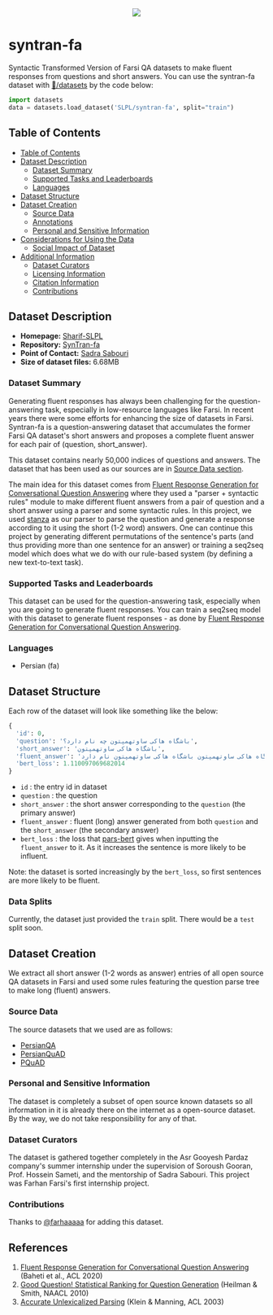 
<div align="center">
  <a href="https://huggingface.co/datasets/SLPL/syntran-fa"><img src="https://img.shields.io/static/v1?label=%F0%9F%A4%97%20Hugging%20Face&message=SLPL/syntran-fa&color=yellow"></a>
</div>

# syntran-fa
Syntactic Transformed Version of Farsi QA datasets to make fluent responses from questions and short answers. You can use the syntran-fa dataset with [:hugs:/datasets](https://github.com/huggingface/datasets) by the code below:

```python
import datasets
data = datasets.load_dataset('SLPL/syntran-fa', split="train")
```

## Table of Contents
- [Table of Contents](#table-of-contents)
- [Dataset Description](#dataset-description)
  - [Dataset Summary](#dataset-summary)
  - [Supported Tasks and Leaderboards](#supported-tasks-and-leaderboards)
  - [Languages](#languages)
- [Dataset Structure](#dataset-structure)
- [Dataset Creation](#dataset-creation)
  - [Source Data](#source-data)
  - [Annotations](#annotations)
  - [Personal and Sensitive Information](#personal-and-sensitive-information)
- [Considerations for Using the Data](#considerations-for-using-the-data)
  - [Social Impact of Dataset](#social-impact-of-dataset)
- [Additional Information](#additional-information)
  - [Dataset Curators](#dataset-curators)
  - [Licensing Information](#licensing-information)
  - [Citation Information](#citation-information)
  - [Contributions](#contributions)

## Dataset Description
 
- **Homepage:** [Sharif-SLPL](https://github.com/Sharif-SLPL)
- **Repository:** [SynTran-fa](https://github.com/agp-internship/syntran-fa)
- **Point of Contact:** [Sadra Sabouri](mailto:sabouri.sadra@gmail.com)
- **Size of dataset files:** 6.68MB

### Dataset Summary

Generating fluent responses has always been challenging for the question-answering task, especially in low-resource languages like Farsi. In recent years there were some efforts for enhancing the size of datasets in Farsi. Syntran-fa is a question-answering dataset that accumulates the former Farsi QA dataset's short answers and proposes a complete fluent answer for each pair of (question, short_answer).

This dataset contains nearly 50,000 indices of questions and answers. The dataset that has been used as our sources are in [Source Data section](#source-data).

The main idea for this dataset comes from [Fluent Response Generation for Conversational Question Answering](https://aclanthology.org/2020.acl-main.19.pdf) where they used a "parser + syntactic rules" module to make different fluent answers from a pair of question and a short answer using a parser and some syntactic rules. In this project, we used [stanza](https://stanfordnlp.github.io/stanza/) as our parser to parse the question and generate a response according to it using the short (1-2 word) answers. One can continue this project by generating different permutations of the sentence's parts (and thus providing more than one sentence for an answer) or training a seq2seq model which does what we do with our rule-based system (by defining a new text-to-text task).

### Supported Tasks and Leaderboards

This dataset can be used for the question-answering task, especially when you are going to generate fluent responses. You can train a seq2seq model with this dataset to generate fluent responses - as done by [Fluent Response Generation for Conversational Question Answering](https://aclanthology.org/2020.acl-main.19.pdf).

### Languages

+ Persian (fa)

## Dataset Structure
Each row of the dataset will look like something like the below:
```python
{
  'id': 0,
  'question': 'باشگاه هاکی ساوتهمپتون چه نام دارد؟',
  'short_answer': 'باشگاه هاکی ساوتهمپتون',
  'fluent_answer': 'باشگاه هاکی ساوتهمپتون باشگاه هاکی ساوتهمپتون نام دارد.',
  'bert_loss': 1.110097069682014
}
```
+ `id` : the entry id in dataset
+ `question` : the question
+ `short_answer` : the short answer corresponding to the `question` (the primary answer)
+ `fluent_answer` : fluent (long) answer generated from both `question` and the `short_answer` (the secondary answer)
+ `bert_loss` : the loss that [pars-bert](https://huggingface.co/HooshvareLab/bert-base-parsbert-uncased) gives when inputting the `fluent_answer` to it. As it increases the sentence is more likely to be influent.

Note: the dataset is sorted increasingly by the `bert_loss`, so first sentences are more likely to be fluent.

### Data Splits

Currently, the dataset just provided the `train` split. There would be a `test` split soon.

## Dataset Creation

We extract all short answer (1-2 words as answer) entries of all open source QA datasets in Farsi and used some rules featuring the question parse tree to make long (fluent) answers.

### Source Data
The source datasets that we used are as follows:

+ [PersianQA](https://github.com/sajjjadayobi/PersianQA)
+ [PersianQuAD](https://ieeexplore.ieee.org/document/9729745)
+ [PQuAD](https://arxiv.org/abs/2202.06219)

### Personal and Sensitive Information

The dataset is completely a subset of open source known datasets so all information in it is already there on the internet as a open-source dataset. By the way, we do not take responsibility for any of that.

### Dataset Curators

The dataset is gathered together completely in the Asr Gooyesh Pardaz company's summer internship under the supervision of Soroush Gooran, Prof. Hossein Sameti, and the mentorship of Sadra Sabouri. This project was Farhan Farsi's first internship project. 

### Contributions

Thanks to [@farhaaaaa](https://github.com/farhaaaaa) for adding this dataset.

## References
1. [Fluent Response Generation for Conversational Question Answering](https://aclanthology.org/2020.acl-main.19) (Baheti et al., ACL 2020)
2. [Good Question! Statistical Ranking for Question Generation](https://aclanthology.org/N10-1086) (Heilman & Smith, NAACL 2010)
3. [Accurate Unlexicalized Parsing](https://aclanthology.org/P03-1054) (Klein & Manning, ACL 2003)
